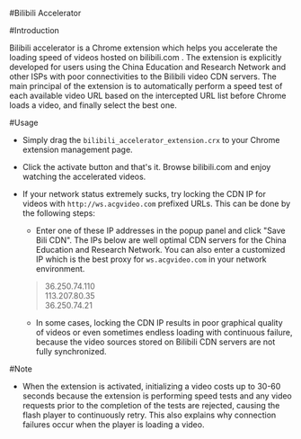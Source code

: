 #Bilibili Accelerator

#Introduction

Bilibili accelerator is a Chrome extension which helps you accelerate the loading speed of videos hosted on bilibili.com . The extension is explicitly developed for users using the China Education and Research Network and other ISPs with poor connectivities to the Bilibili video CDN servers. The main principal of the extension is to automatically perform a speed test of each available video URL based on the intercepted URL list before Chrome loads a video, and finally select the best one.

#Usage

* Simply drag the ```bilibili_accelerator_extension.crx``` to your Chrome extension management page.

* Click the activate button and that's it. Browse bilibili.com and enjoy watching the accelerated videos.

* If your network status extremely sucks, try locking the CDN IP for videos with ```http://ws.acgvideo.com``` prefixed URLs. This can be done by the following steps:

	- Enter one of these IP addresses in the popup panel and click "Save Bili CDN". The IPs below are well optimal CDN servers for the China Education and Research Network. You can also enter a customized IP which is the best proxy for ```ws.acgvideo.com``` in your network environment.

	> 36.250.74.110  
	> 113.207.80.35  
	> 36.250.74.21

	- In some cases, locking the CDN IP results in poor graphical quality of videos or even sometimes endless loading with continuous failure, because the video sources stored on Bilibili CDN servers are not fully synchronized.

#Note

* When the extension is activated, initializing a video costs up to 30-60 seconds because the extension is performing speed tests and any video requests prior to the completion of the tests are rejected, causing the flash player to continuously retry. This also explains why connection failures occur when the player is loading a video.
